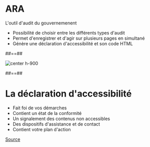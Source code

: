 # ARA

L'outil d'audit du gouvernemenent
* Possibilité de choisir entre les différents types d'audit
* Permet d'enregistrer et d'agir sur plusieurs pages en simultané
* Génère une déclaration d'accessibilité et son code HTML

##==##

<!-- .slide: -->

![center h-900](./assets/images/ara.png)

##==##

<!-- .slide: -->

# La déclaration d'accessibilité

* Fait foi de vos démarches
* Contient un état de la conformité
* Un signalement des contenus non accessibles
* Des dispositifs d'assistance et de contact
* Contient votre plan d'action

[Source](https://design.numerique.gouv.fr/accessibilite-numerique/declaration-accessibilite/)

